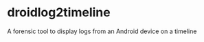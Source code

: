 droidlog2timeline
=================

A forensic tool to display logs from an Android device on a timeline
